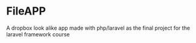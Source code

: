FileAPP
=======

A dropbox look alike app made with php/laravel as the final project for the laravel framework course
